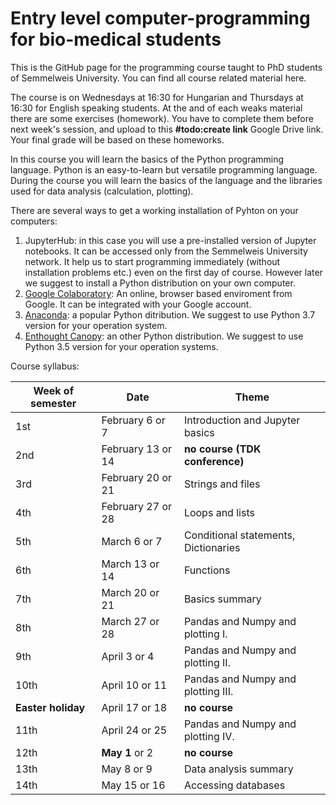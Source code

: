 # Entry level computer-programming for bio-medical students
This is the GitHub page for the programming course taught to PhD students of Semmelweis University. You can find all course related material here.

The course is on Wednesdays at 16:30 for Hungarian and Thursdays at 16:30 for English speaking students. At the and of each weaks material there are some exercises (homework). You have to complete them before next week's session, and upload to this **#todo:create link** Google Drive link. Your final grade will be based on these homeworks.

In this course you will learn the basics of the Python programming language. Python is an easy-to-learn but versatile programming language. During the course you will learn the basics of the language and the libraries used for data analysis (calculation, plotting).

There are several ways to get a working installation of Pyhton on your computers:

1. JupyterHub: in this case you will use a pre-installed version of Jupyter notebooks. It can be accessed only from the Semmelweis University network. It help us to start programming immediately (without installation problems etc.) even on the first day of course. However later we suggest to install a Python distribution on your own computer.
2. [Google Colaboratory](https://colab.research.google.com/): An online, browser based enviroment from Google. It can be integrated with your Google account. 
3. [Anaconda](https://www.anaconda.com/download): a popular Python ditribution. We suggest to use Python 3.7 version for your operation system.
4. [Enthought Canopy](https://store.enthought.com/downloads/): an other Python distribution.  We suggest to use Python 3.5 version for your operation systems.

Course syllabus:

Week of semester | Date | Theme
---|---|---|
1st |February 6 or 7 | Introduction and Jupyter basics
2nd | February 13 or 14 | **no course (TDK conference)**
3rd | February 20 or 21 | Strings and files
4th | February 27 or 28 | Loops and lists
5th | March 6 or 7 | Conditional statements, Dictionaries
6th | March 13 or 14 | Functions
7th | March 20 or 21 | Basics summary
8th | March 27 or 28 | Pandas and Numpy and plotting I.
9th | April 3 or 4 | Pandas and Numpy and plotting II.
10th | April 10 or 11 | Pandas and Numpy and plotting III.
**Easter holiday** | April 17 or 18 | **no course**
11th | April 24 or 25 | Pandas and Numpy and plotting IV.
12th | **May 1** or 2 | **no course**
13th | May 8 or 9 | Data analysis summary
14th | May 15 or 16  | Accessing databases


 